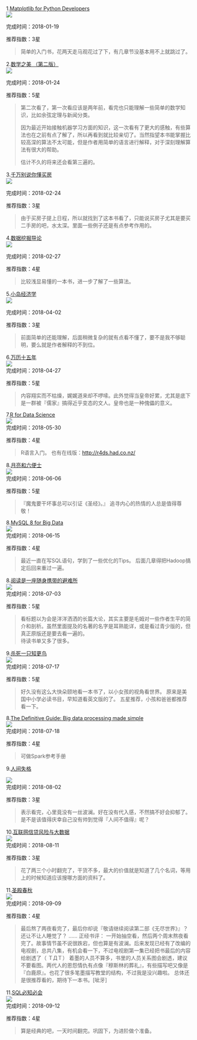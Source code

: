 1.[Matplotlib for Python Developers](https://book.douban.com/subject/4246969/)  
![](https://img3.doubanio.com/lpic/s4272120.jpg)

完成时间：2018-01-19

推荐指数：3星
> 简单的入门书，花两天走马观花过了下，有几章节没基本用不上就跳过了。

2.[数学之美 （第二版）](https://book.douban.com/subject/26163454/)  
![](https://img1.doubanio.com/lpic/s27653128.jpg)  

完成时间：2018-01-24

推荐指数：5星
> 第二次看了，第一次看应该是两年前，看完也只能理解一些简单的数学知识，比如余弦定理与新闻分类。
>
> 因为最近开始接触机器学习方面的知识，这一次看有了更大的感触，有些算法也在之前有点了解了，所以再看到就比较亲切了。当然指望本书能掌握比较高深的算法不太可能，但是作者用简单的语言进行解释，对于深刻理解算法有很大的帮助。
>
> 估计不久的将来还会看第三遍的。

3.[千万别说你懂买房](https://book.douban.com/subject/27041233/)  
![](https://img3.doubanio.com/lpic/s29447182.jpg)  

完成时间：2018-02-24

推荐指数：3星
> 由于买房子提上日程，所以就找到了这本书看了，只能说买房子尤其是要买二手房的吧，水太深。里面一些例子还是有点参考作用的。

4.[数据挖掘导论](https://book.douban.com/subject/5377669/)  
![](https://img1.doubanio.com/lpic/s4548758.jpg)  

完成时间：2018-02-27

推荐指数：4星
> 比较浅显易懂的一本书，进一步了解了一些算法。

5.[小岛经济学](https://book.douban.com/subject/26897464/)  
![](https://img3.doubanio.com/lpic/s29108652.jpg)  

完成时间：2018-04-02

推荐指数：3星
> 前面简单的还能理解，后面稍微复杂的就有点看不懂了，要不是我不够聪明，要么就是作者解释的不到位。

6.[万历十五年](https://book.douban.com/subject/25893465/)  
![](https://img3.doubanio.com/lpic/s28332809.jpg)  
完成时间：2018-04-27

推荐指数：5星
> 内容翔实而不枯燥，娓娓道来却不啰嗦。此外觉得当皇帝好累，尤其是底下是一群被『儒家』搞得近乎变态的文人。皇帝也是一种傀儡的意义。

7.[R for Data Science](https://book.douban.com/subject/26757974/)  
![](https://img3.doubanio.com/view/subject/r/public/s29420851.jpg)  
完成时间：2018-05-30

推荐指数：4星
> R语言入门。 也有在线版：http://r4ds.had.co.nz/

8.[月亮和六便士](https://book.douban.com/subject/25873415/)  
![](https://img3.doubanio.com/view/subject/r/public/s27327762.jpg)  
完成时间：2018-06-06

推荐指数：5星
> 『魔鬼要干坏事总可以引证《圣经》。』
> 追寻内心的热情的人总是值得尊敬！

8.[MySQL 8 for Big Data](https://book.douban.com/subject/30150575/)  
![](https://img3.doubanio.com/view/subject/r/public/s29697840.jpg)  
完成时间：2018-06-15

推荐指数：4星
> 最近一直在写SQL语句，学到了一些优化的Tips。
后面几章得把Hadoop搞定后回来重过一遍。

8.[阅读是一座随身携带的避难所](https://book.douban.com/subject/27024398/)  
![](https://img3.doubanio.com/view/subject/r/public/s29593746.jpg)  
完成时间：2018-07-03

推荐指数：5星
> 看标题以为会是洋洋洒洒的长篇大论，其实主要是毛姆对一些作者生平的简介和剖析。虽然里面提及的名著的名字是耳熟能详，或是看过青少版的，但真正原版还是要去看一遍的。  
待读书单又多了很多。

9.[杀死一只知更鸟](https://book.douban.com/subject/26879778/)  
![](https://img3.doubanio.com/view/subject/r/public/s29350294.jpg)  
完成时间：2018-07-17

推荐指数：5星
> 好久没有这么大快朵颐地看一本书了，以小女孩的视角看世界。 原来是美国中小学必读书目，早知道看英文版的了。 五星推荐，小孩和爸爸都推荐看一下。

8.[The Definitive Guide: Big data processing made simple](https://book.douban.com/subject/27035127/)  
![](https://img3.doubanio.com/view/subject/r/public/s29440853.jpg)  
完成时间：2018-07-18

推荐指数：4星
> 可做Spark参考手册

9.[人间失格](https://book.douban.com/subject/23755938/)  

![](https://img1.doubanio.com/view/subject/l/public/s26252319.jpg)  
完成时间：2018-08-02

推荐指数：3星
>  表示看完，心里竟没有一丝波澜。好在没有代入感，不然搞不好会抑郁了。 是不是该值得庆幸自己没有帅到觉得『人间不值得』呢？

10.[互联网信贷风险与大数据](https://book.douban.com/subject/26607218/)  
![](https://img3.doubanio.com/view/subject/l/public/s28291264.jpg)  
完成时间：2018-08-11

推荐指数：3星
> 花了两三个小时翻完了，干货不多，最大的价值就是知道了几个名词，等用上的时候知道应该搜哪方面的资料了。

11.[圣殿春秋](https://book.douban.com/subject/30224833/)  
![](https://img1.doubanio.com/view/subject/l/public/s29845937.jpg)  
完成时间：2018-09-09

推荐指数：4星
> 最后熬了两夜看完了，最后你却说『敬请继续阅读第二部《无尽世界》』？ 还让不让人睡觉了？
> …… 正经书评： 一开始抽空看，然后两个周末熬夜看完了。故事情节虽不说很跌宕，但也算是有波澜。后来发现已经有了改编的电视剧，总共八集，有机会看一下，不过电视剧第一集已经把书最后的内容给剧透了（ ＴДＴ） 着墨的人员不算多，书里的人员关系图会剧透，建议不要看图。两代人的恩怨情仇有点像『穆斯林的葬礼』，有些描写吧又像是『白鹿原』。也花了很多笔墨描写教堂的结构，不过我是没兴趣啦。 总体还是很推荐看的，期待下一本书。[呲牙]

11.[SQL必知必会](https://book.douban.com/subject/24250054/)  
![](https://img3.doubanio.com/view/subject/l/public/s28341985.jpg)  
完成时间：2018-09-12

推荐指数：4星
>  算是经典的吧，一天时间翻完。巩固下，为进阶做个准备。
